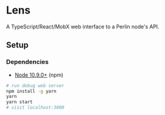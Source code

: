 # Lens

A TypeScript/React/MobX web interface to a Perlin node's API.

## Setup

### Dependencies

 - [Node 10.9.0+](https://nodejs.org/en/) (npm)


```bash
# run debug web server
npm install -g yarn
yarn
yarn start
# visit localhost:3000
```
